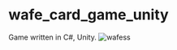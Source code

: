 # wafe_card_game_unity
Game written in C#, Unity.
![wafess](https://github.com/rencdr/wafe_card_game_unity/assets/136993870/68935884-cda9-441d-9cd0-9cde3a5fc123)
